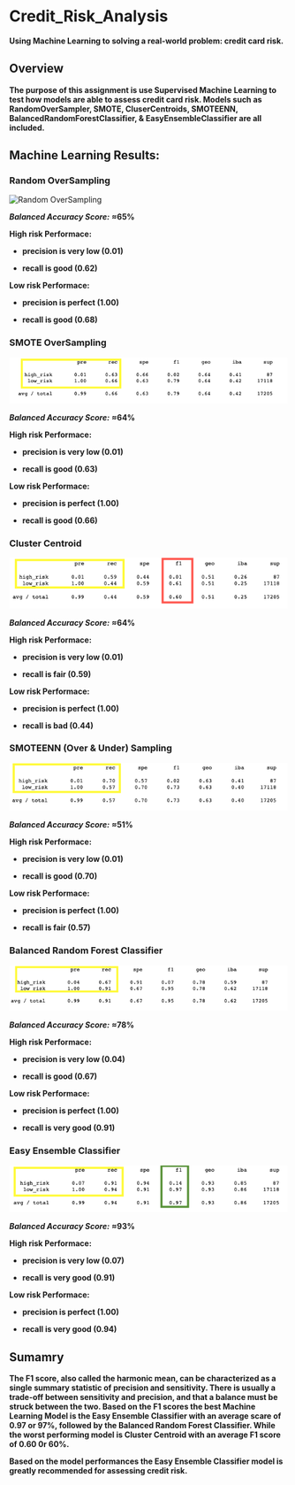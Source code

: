 # Credit_Risk_Analysis

**Using Machine Learning to solving a real-world problem: credit card risk.**

## **Overview**

**The purpose of this assignment is use Supervised Machine Learning to test how models are able to assess credit card risk. Models such as RandomOverSampler, SMOTE,
CluserCentroids, SMOTEENN, BalancedRandomForestClassifier, & EasyEnsembleClassifier are all included.**

## **Machine Learning Results:**

### **Random OverSampling**

![Random OverSampling](https://user-images.githubusercontent.com/91576834/155634005-c440ecf3-08a5-439e-aa42-f6514077c617.png)

***Balanced Accuracy Score:*** **≈65%**

**High risk Performace:**
- **precision is very low (0.01)**

- **recall is good (0.62)**

**Low risk Performace:**
- **precision is perfect (1.00)**

- **recall is good (0.68)**



### **SMOTE OverSampling**

<img src="img/SMOTE Oversampling .png">

***Balanced Accuracy Score:*** **≈64%**

**High risk Performace:**
- **precision is very low (0.01)**

- **recall is good (0.63)**

**Low risk Performace:**
- **precision is perfect (1.00)**

- **recall is good (0.66)**


### **Cluster Centroid**

<img src="img/ClusterCentroids .png">

***Balanced Accuracy Score:*** **≈64%**

**High risk Performace:**
- **precision is very low (0.01)**

- **recall is fair (0.59)**

**Low risk Performace:**
- **precision is perfect (1.00)**

- **recall is bad (0.44)**


### **SMOTEENN (Over & Under) Sampling**

<img src="img/ SMOTEENN .png">

***Balanced Accuracy Score:*** **≈51%**

**High risk Performace:**
- **precision is very low (0.01)**

- **recall is good (0.70)**

**Low risk Performace:**
- **precision is perfect (1.00)**

- **recall is fair (0.57)**


### **Balanced Random Forest Classifier**

<img src="img/Balanced Random Forest Classifier.png">

***Balanced Accuracy Score:*** **≈78%**

**High risk Performace:**
- **precision is very low (0.04)**

- **recall is good (0.67)**

**Low risk Performace:**
- **precision is perfect (1.00)**

- **recall is very good (0.91)**


### **Easy Ensemble Classifier**

<img src="img/Easy Ensemble AdaBoost Classifier.png">

***Balanced Accuracy Score:*** **≈93%**

**High risk Performace:**
- **precision is very low (0.07)**

- **recall is very good (0.91)**

**Low risk Performace:**
- **precision is perfect (1.00)**

- **recall is very good (0.94)**

## **Sumamry**

**The F1 score, also called the harmonic mean, can be characterized as a single summary statistic of precision and sensitivity. There is usually a trade-off between sensitivity and precision, and that a balance must be struck between the two. Based on the F1 scores the best Machine Learning Model is the Easy Ensemble Classifier with an average scare of 0.97 or 97%, followed by the Balanced Random Forest Classifier. While the worst performing model is Cluster Centroid with an average F1 score of 0.60 0r 60%.**

**Based on the model performances the Easy Ensemble Classifier model is greatly recommended for assessing credit risk.**

